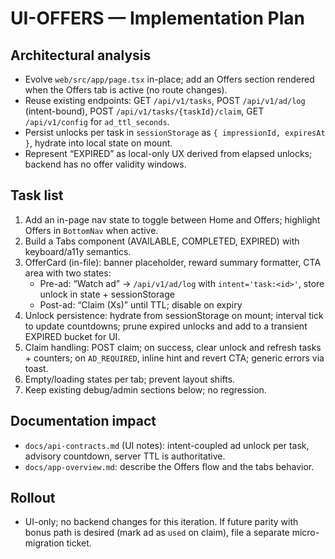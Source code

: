 # UI-OFFERS — Implementation Plan

## Architectural analysis
- Evolve `web/src/app/page.tsx` in-place; add an Offers section rendered when the Offers tab is active (no route changes).
- Reuse existing endpoints: GET `/api/v1/tasks`, POST `/api/v1/ad/log` (intent-bound), POST `/api/v1/tasks/{taskId}/claim`, GET `/api/v1/config` for `ad_ttl_seconds`.
- Persist unlocks per task in `sessionStorage` as `{ impressionId, expiresAt }`, hydrate into local state on mount.
- Represent “EXPIRED” as local-only UX derived from elapsed unlocks; backend has no offer validity windows.

## Task list
1. Add an in-page nav state to toggle between Home and Offers; highlight Offers in `BottomNav` when active.
2. Build a Tabs component (AVAILABLE, COMPLETED, EXPIRED) with keyboard/a11y semantics.
3. OfferCard (in-file): banner placeholder, reward summary formatter, CTA area with two states:
   - Pre-ad: “Watch ad” → `/api/v1/ad/log` with `intent='task:<id>'`, store unlock in state + sessionStorage
   - Post-ad: “Claim (Xs)” until TTL; disable on expiry
4. Unlock persistence: hydrate from sessionStorage on mount; interval tick to update countdowns; prune expired unlocks and add to a transient EXPIRED bucket for UI.
5. Claim handling: POST claim; on success, clear unlock and refresh tasks + counters; on `AD_REQUIRED`, inline hint and revert CTA; generic errors via toast.
6. Empty/loading states per tab; prevent layout shifts.
7. Keep existing debug/admin sections below; no regression.

## Documentation impact
- `docs/api-contracts.md` (UI notes): intent-coupled ad unlock per task, advisory countdown, server TTL is authoritative.
- `docs/app-overview.md`: describe the Offers flow and the tabs behavior.

## Rollout
- UI-only; no backend changes for this iteration. If future parity with bonus path is desired (mark ad as `used` on claim), file a separate micro-migration ticket.
